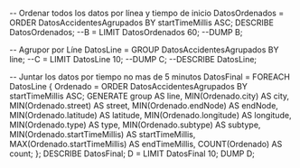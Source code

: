 
-- Ordenar todos los datos por línea y tiempo de inicio
DatosOrdenados = ORDER DatosAccidentesAgrupados BY 
    startTimeMillis ASC;
DESCRIBE DatosOrdenados;
--B = LIMIT DatosOrdenados 60;
--DUMP B;

-- Agrupor por Líne
DatosLine = GROUP DatosAccidentesAgrupados BY line;
--C = LIMIT DatosLine 10;
--DUMP C;
--DESCRIBE DatosLine;

-- Juntar los datos por tiempo no mas de 5 minutos
DatosFinal = FOREACH DatosLine {
    Ordenado = ORDER DatosAccidentesAgrupados BY startTimeMillis ASC;
    GENERATE
        group AS line,
        MIN(Ordenado.city) AS city,
        MIN(Ordenado.street) AS street,
        MIN(Ordenado.endNode) AS endNode,
        MIN(Ordenado.latitude) AS latitude,
        MIN(Ordenado.longitude) AS longitude,
        MIN(Ordenado.type) AS type,
        MIN(Ordenado.subtype) AS subtype,
        MIN(Ordenado.startTimeMillis) AS startTimeMillis,
        MAX(Ordenado.startTimeMillis) AS endTimeMillis,
        COUNT(Ordenado) AS count;
};
DESCRIBE DatosFinal;
D = LIMIT DatosFinal 10;
DUMP D;